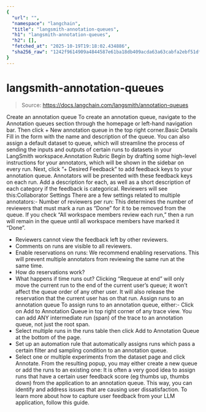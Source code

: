 ```yaml
---
{
  "url": "",
  "namespace": "langchain",
  "title": "langsmith-annotation-queues",
  "h1": "langsmith-annotation-queues",
  "h2": [],
  "fetched_at": "2025-10-19T19:18:02.434886",
  "sha256_raw": "1242f9614909a4844587e61ba18db409acda63a63cabfa2ebf51df27b2ce905c"
}
---
```


# langsmith-annotation-queues

> Source: https://docs.langchain.com/langsmith/annotation-queues

Create an annotation queue
To create an annotation queue, navigate to the Annotation queues section through the homepage or left-hand navigation bar. Then click + New annotation queue in the top right corner.Basic Details
Fill in the form with the name and description of the queue. You can also assign a default dataset to queue, which will streamline the process of sending the inputs and outputs of certain runs to datasets in your LangSmith workspace.Annotation Rubric
Begin by drafting some high-level instructions for your annotators, which will be shown in the sidebar on every run. Next, click ”+ Desired Feedback” to add feedback keys to your annotation queue. Annotators will be presented with these feedback keys on each run. Add a description for each, as well as a short description of each category if the feedback is categorical. Reviewers will see this:Collaborator Settings
There are a few settings related to multiple annotators:-
Number of reviewers per run: This determines the number of reviewers that must mark a run as “Done” for it to be removed from the queue. If you check “All workspace members review each run,” then a run will remain in the queue until all workspace members have marked it “Done”.
- Reviewers cannot view the feedback left by other reviewers.
- Comments on runs are visible to all reviewers.
- Enable reservations on runs: We recommend enabling reservations. This will prevent multiple annotators from reviewing the same run at the same time.
- How do reservations work?
- What happens if time runs out?
Clicking “Requeue at end” will only move the current run to the end of the current user’s queue; it won’t affect the queue order of any other user. It will also release the reservation that the current user has on that run.
Assign runs to an annotation queue
To assign runs to an annotation queue, either:- Click on Add to Annotation Queue in top right corner of any trace view. You can add ANY intermediate run (span) of the trace to an annotation queue, not just the root span.
- Select multiple runs in the runs table then click Add to Annotation Queue at the bottom of the page.
- Set up an automation rule that automatically assigns runs which pass a certain filter and sampling condition to an annotation queue.
- Select one or multiple experiments from the dataset page and click Annotate. From the resulting popup, you may either create a new queue or add the runs to an existing one:
It is often a very good idea to assign runs that have a certain user feedback score (eg thumbs up, thumbs down) from the application to an annotation queue. This way, you can identify and address issues that are causing user dissatisfaction. To learn more about how to capture user feedback from your LLM application, follow this guide.